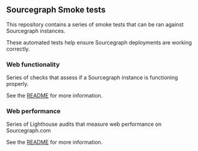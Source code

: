 ## Sourcegraph Smoke tests

This repository contains a series of smoke tests that can be ran against Sourcegraph instances.

These automated tests help ensure Sourcegraph deployments are working correctly.

### Web functionality

Series of checks that assess if a Sourcegraph instance is functioning properly.

See the [README](./packages/web-functionality/README.md) for more information.

### Web performance

Series of Lighthouse audits that measure web performance on Sourcegraph.com

See the [README](./packages/web-performance/README.md) for more information.
